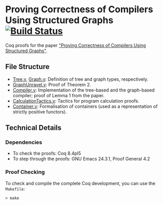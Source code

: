 # Proving Correctness of Compilers Using Structured Graphs [![Build Status](https://travis-ci.org/pa-ba/graph-comp.svg?branch=master)](https://travis-ci.org/pa-ba/graph-comp)


Coq proofs for the paper
["Proving Correctness of Compilers Using Structured Graphs"](http://dx.doi.org/10.1007/978-3-319-07151-0_14).

## File Structure

- [Tree.v](Tree.v), [Graph.v](Graph.v): Definition of tree and graph
  types, respectively.
- [GraphUnravel.v](GraphUnravel.v): Proof of Theorem 2.
- [Compiler.v](Compiler.v): Implementation of the tree-based and the
  graph-based compiler; proof of Lemma 1 from the paper.
- [CalculationTactics.v](CalculationTactics.v): Tactics for program
  calculation proofs.
- [Container.v](Container.v): Formalisation of containers (used as a
  representation of strictly positive functors).

## Technical Details

### Dependencies

- To check the proofs: Coq 8.4pl5
- To step through the proofs: GNU Emacs 24.3.1, Proof General 4.2

### Proof Checking

To check and compile the complete Coq development, you can use the
`Makefile`:

```shell
> make
```
